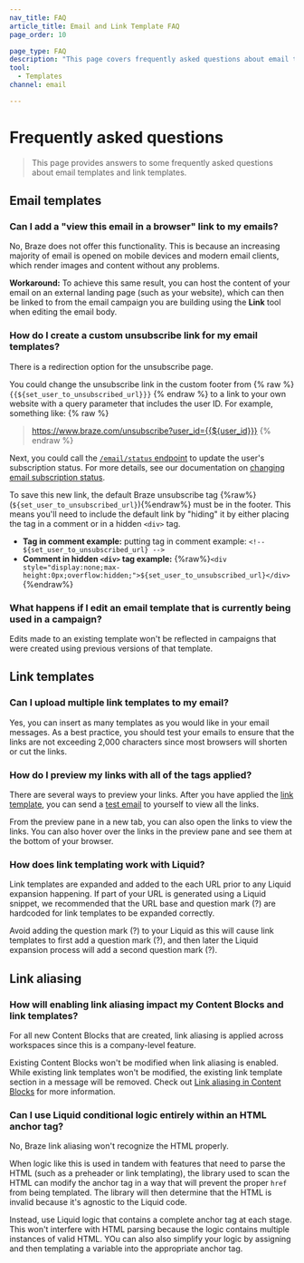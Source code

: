```yaml
---
nav_title: FAQ
article_title: Email and Link Template FAQ
page_order: 10

page_type: FAQ
description: "This page covers frequently asked questions about email templates and link templates."
tool:
  - Templates
channel: email

---
```


# Frequently asked questions

> This page provides answers to some frequently asked questions about email templates and link templates.

## Email templates

### Can I add a "view this email in a browser" link to my emails?

No, Braze does not offer this functionality. This is because an increasing majority of email is opened on mobile devices and modern email clients, which render images and content without any problems.

**Workaround:** To achieve this same result, you can host the content of your email on an external landing page (such as your website), which can then be linked to from the email campaign you are building using the **Link** tool when editing the email body.

### How do I create a custom unsubscribe link for my email templates?

There is a redirection option for the unsubscribe page.

You could change the unsubscribe link in the custom footer from {% raw %} `{{${set_user_to_unsubscribed_url}}}` {% endraw %} to a link to your own website with a query parameter that includes the user ID. For example, something like: 
{% raw %} 
> https://www.braze.com/unsubscribe?user_id={{${user_id}}}
{% endraw %}

Next, you could call the [`/email/status` endpoint]({{site.baseurl}}/api/endpoints/email/post_email_subscription_status/) to update the user's subscription status. For more details, see our documentation on [changing email subscription status]({{site.baseurl}}/user_guide/message_building_by_channel/email/managing_user_subscriptions/#changing-email-subscriptions).

To save this new link, the default Braze unsubscribe tag {%raw%}(``${set_user_to_unsubscribed_url}``){%endraw%} must be in the footer. This means you'll need to include the default link by "hiding" it by either placing the tag in a comment or in a hidden `<div>` tag.

- **Tag in comment example:** putting tag in comment example: `<!-- ${set_user_to_unsubscribed_url} -->`
- **Comment in hidden `<div>` tag example:** {%raw%}`<div style="display:none;max-height:0px;overflow:hidden;">${set_user_to_unsubscribed_url}</div>`{%endraw%}

### What happens if I edit an email template that is currently being used in a campaign?

Edits made to an existing template won't be reflected in campaigns that were created using previous versions of that template.

## Link templates

### Can I upload multiple link templates to my email?

Yes, you can insert as many templates as you would like in your email messages. As a best practice, you should test your emails to ensure that the links are not exceeding 2,000 characters since most browsers will shorten or cut the links.

### How do I preview my links with all of the tags applied?

There are several ways to preview your links. After you have applied the [link template]({{site.baseurl}}/user_guide/message_building_by_channel/email/templates/link_template/), you can send a [test email]({{site.baseurl}}/developer_guide/platform_wide/sending_test_messages/) to yourself to view all the links. 

From the preview pane in a new tab, you can also open the links to view the links. You can also hover over the links in the preview pane and see them at the bottom of your browser.

### How does link templating work with Liquid?

Link templates are expanded and added to the each URL prior to any Liquid expansion happening. If part of your URL is generated using a Liquid snippet, we recommended that the URL base and question mark (?) are hardcoded for link templates to be expanded correctly. 

Avoid adding the question mark (?) to your Liquid as this will cause link templates to first add a question mark (?), and then later the Liquid expansion process will add a second question mark (?).

## Link aliasing

### How will enabling link aliasing impact my Content Blocks and link templates?

For all new Content Blocks that are created, link aliasing is applied across workspaces since this is a company-level feature. 

Existing Content Blocks won't be modified when link aliasing is enabled. While existing link templates won't be modified, the existing link template section in a message will be removed. Check out [Link aliasing in Content Blocks]({{site.baseurl}}/user_guide/message_building_by_channel/email/templates/link_aliasing/#link-aliasing-in-content-blocks) for more information.

### Can I use Liquid conditional logic entirely within an HTML anchor tag?

No, Braze link aliasing won't recognize the HTML properly. 

When logic like this is used in tandem with features that need to parse the HTML (such as a preheader or link templating), the library used to scan the HTML can modify the anchor tag in a way that will prevent the proper `href` from being templated. The library will then determine that the HTML is invalid because it's agnostic to the Liquid code. 

Instead, use Liquid logic that contains a complete anchor tag at each stage. This won't interfere with HTML parsing because the logic contains multiple instances of valid HTML. YOu can also also simplify your logic by assigning and then templating a variable into the appropriate anchor tag.